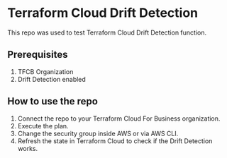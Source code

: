 # Terraform Cloud Drift Detection

This repo was used to test Terraform Cloud Drift Detection function.


## Prerequisites
1. TFCB Organization
2. Drift Detection enabled


## How to use the repo
1. Connect the repo to your Terraform Cloud For Business organization.
2. Execute the plan.
3. Change the security group inside AWS or via AWS CLI.
4. Refresh the state in Terraform Cloud to check if the Drift Detection works.
